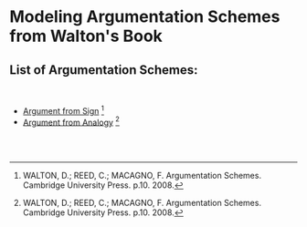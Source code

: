 # Modeling Argumentation Schemes from Walton's Book

## List of Argumentation Schemes: 

 <br/>
 
 - [Argument from Sign](https://github.com/cadu08/Modeling_AS_Jason/blob/main/AS/ASfromS.md) [^1]
 - [Argument from Analogy](https://github.com/cadu08/Modeling_AS_Jason/blob/main/AS/ASfromA.md) [^1]






<br/> <br/>

[^1]: WALTON, D.; REED, C.; MACAGNO, F. Argumentation Schemes. Cambridge University Press. p.10. 2008. 
